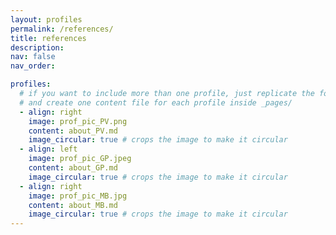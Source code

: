 ```yaml
---
layout: profiles
permalink: /references/
title: references
description:
nav: false
nav_order:

profiles:
  # if you want to include more than one profile, just replicate the following block
  # and create one content file for each profile inside _pages/
  - align: right
    image: prof_pic_PV.png
    content: about_PV.md
    image_circular: true # crops the image to make it circular
  - align: left
    image: prof_pic_GP.jpeg
    content: about_GP.md
    image_circular: true # crops the image to make it circular
  - align: right
    image: prof_pic_MB.jpg
    content: about_MB.md
    image_circular: true # crops the image to make it circular
---
```

